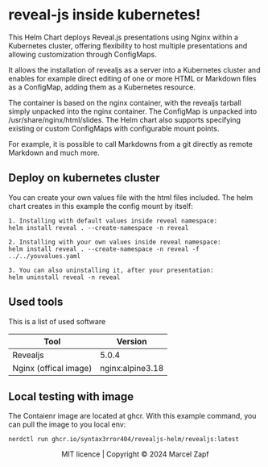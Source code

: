 # reveal-js inside kubernetes!
This Helm Chart deploys Reveal.js presentations using Nginx within a Kubernetes cluster, offering flexibility to host multiple presentations and allowing customization through ConfigMaps.

It allows the installation of revealjs as a server into a Kubernetes cluster and enables for example direct editing of one or more HTML or Markdown files as a ConfigMap, adding them as a Kubernetes resource.

The container is based on the nginx container, with the revealjs tarball simply unpacked into the nginx container. The ConfigMap is unpacked into /usr/share/nginx/html/slides. The Helm chart also supports specifying existing or custom ConfigMaps with configurable mount points.

For example, it is possible to call Markdowns from a git directly as remote Markdown and much more.

## Deploy on kubernetes cluster
You can create your own values file with the html files included. The helm chart creates in this example the config mount by itself:
```
1. Installing with default values inside reveal namespace:
helm install reveal . --create-namespace -n reveal

2. Installing with your own values inside reveal namespace:
helm install reveal . --create-namespace -n reveal -f ../../youvalues.yaml

3. You can also uninstalling it, after your presentation:
helm uninstall reveal -n reveal
```

## Used tools
This is a list of used software

| Tool | Version |
| ------ | ----------- |
| Revealjs   | 5.0.4 |
| Nginx (offical image) | nginx:alpine3.18 |


## Local testing with image
The Contaienr image are located at ghcr.
With this example command, you can pull the image to you local env:
```
nerdctl run ghcr.io/syntax3rror404/revealjs-helm/revealjs:latest
```
<div align="center">
  MIT licence | Copyright © 2024 Marcel Zapf
</div>